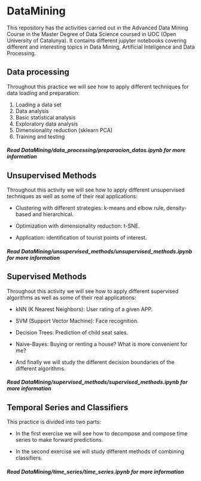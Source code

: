# DataMining

This repository has the activities carried out in the Advanced Data Mining Course in the Master Degree of Data Science coursed in UOC (Open University of Catalunya). It contains different jupyter notebooks covering different and interesting topics in Data Mining, Artificial Inteligence and Data Processing.  

## Data processing

Throughout this practice we will see how to apply different techniques for data loading and preparation:

1. Loading a data set
2. Data analysis
3. Basic statistical analysis
4. Exploratory data analysis
5. Dimensionality reduction (sklearn PCA)
6. Training and testing

##### Read DataMining/data_processing/preparacion_datos.ipynb for more information

## Unsupervised Methods

Throughout this activity we will see how to apply different unsupervised techniques as well as some of their real applications:

- Clustering with different strategies: k-means and elbow rule, density-based and hierarchical.

- Optimization with dimensionality reduction: t-SNE.

- Application: identification of tourist points of interest.

##### Read DataMining/unsupervised_methods/unsupervised_methods.ipynb for more information

## Supervised Methods

Throughout this activity we will see how to apply different supervised algorithms as well as some of their real applications:

- kNN (K Nearest Neighbors): User rating of a given APP.

- SVM (Support Vector Machine): Face recognition.

- Decision Trees: Prediction of child seat sales.

- Naive-Bayes: Buying or renting a house? What is more convenient for me?

- And finally we will study the different decision boundaries of the different algorithms.

##### Read DataMining/supervised_methods/supervised_methods.ipynb for more information

## Temporal Series and Classifiers

This practice is divided into two parts:

- In the first exercise we will see how to decompose and compose time series to make forward predictions.

- In the second exercise we will study different methods of combining classifiers.

##### Read DataMining/time_series/time_series.ipynb for more information



